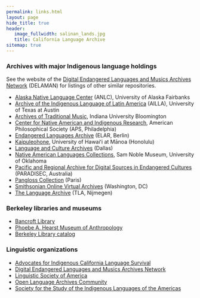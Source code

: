```yaml
---
permalink: links.html
layout: page
hide_title: true
header:
   image_fullwidth: salinan_lands.jpg
   title: California Language Archive
sitemap: true
---
```


### Archives with major Indigenous language holdings

See the website of the [Digital Endangered Languages and Musics Archives Network](https://www.delaman.org/) (DELAMAN) for listings of other similar repositories.

- [Alaska Native Language Center](http://www.uaf.edu/anlc/) (ANLC), University of Alaska Fairbanks
- [Archive of the Indigenous Language of Latin America](http://www.ailla.utexas.org/site/welcome.html) (AILLA), University of Texas at Austin
- [Archives of Traditional Music](https://libraries.indiana.edu/archives-traditional-music), Indiana University Bloomington
- [Center for Native American and Indigenous Research](https://www.amphilsoc.org/library/CNAIR), American Philosophical Society (APS, Philadelphia)
- [Endangered Languages Archive](https://www.elararchive.org/) (ELAR, Berlin)
- [Kaipuleohone](http://ling.hawaii.edu/kaipuleohone-language-archive/), University of Hawaiʻi at Mānoa (Honolulu)
- [Language and Culture Archives](https://www.sil.org/resources/language-culture-archives) (Dallas)
- [Native American Languages Collections](https://samnoblemuseum.ou.edu/collections-and-research/native-american-languages/native-american-languages-collections/), Sam Noble Museum, University of Oklahoma
- [Pacific and Regional Archive for Digital Sources in Endangered Cultures](https://www.paradisec.org.au/) (PARADISEC, Australia)
- [Pangloss Collection](https://pangloss.cnrs.fr/index_en.html) (Paris)
- [Smithsonian Online Virtual Archives](https://sova.si.edu/) (Washington, DC)
- [The Language Archive](https://archive.mpi.nl/tla/) (TLA, Nijmegen)

### Berkeley libraries and museums
<ul class="bullets">	
<li><a href="http://bancroft.berkeley.edu/">Bancroft Library</a></li>
<li><a href="http://hearstmuseum.berkeley.edu/">Phoebe A. Hearst Museum of Anthropology</a></li>
<li><a href="https://search.library.berkeley.edu/discovery/search?vid=01UCS_BER:UCB">Berkeley Library catalog</a></li>
</ul>

### Linguistic organizations
<ul class="bullets">
<li><a href="http://www.aicls.org">Advocates for Indigenous California Language Survival</a></li>
<li><a href="https://www.delaman.org/">Digital Endangered Languages and Musics Archives Network</a></li>
<li><a href="http://www.lsadc.org">Linguistic Society of America</a></li>
<li><a href="http://www.language-archives.org/">Open Language Archives Community</a></li>
<li><a href="http://www.ssila.org/">Society for the Study of the Indigenous Languages of the Americas</a></li>
</ul>

<!-- ### Linguistic resources on Native American languages
<ul class="bullets">
<li><a href="http://anthrohub.lib.berkeley.edu/">Anthrohub</a></li>
<li><a href="http://www.etnolinguistica.org/">Etnoling&uuml;&iacute;stica</a></li>
<li><a href="http://www.ethnologue.com/web.asp">Ethnologue on the Web</a></li>
<li><a href="http://soda.sou.edu/tribal.html">First Nations collection at the Southern Oregon Digital Archives</a></li>
<li><a href="http://www.hanksville.org/NAresources/indices/NAlanguage.html">Index of Native American language resources on the internet</a> (maintained by Karen Strom)</li>
<li><a href="http://repositories.cdlib.org/ucmercedlibrary/jca/">Journal of California Anthropology</a></li>
<li><a href="http://repositories.cdlib.org/ucmercedlibrary/jcgba/">Journal of California and Great Basin Anthropology</a></li>
<li><a href="https://nas.ucdavis.edu/nalc/j-p-harrington-database-project">J. P. Harrington Database Project</a></li>
<li><a href="http://libguides.stanford.edu/NativeAmerican">Native American Studies guide at Stanford University</a></li>
<li><a href="http://www.nativeculturelinks.com/natlang.html">Native Languages Page</a> (maintained by Lisa Mitten)</li>
<li><a href="http://rosettaproject.org/">Rosetta Project</a></li>
<li><a href="http://www.unesco.org/culture/languages-atlas/">UNESCO atlas of the world's languages in danger</a></li>
<li><a href="http://repositories.cdlib.org/ucpress/ucpl/">University of California Publications in Linguistics</a></li>
</ul> -->

<!-- ### Bibliographies
<ul class="bullets">
<li><a href="http://www.rock-art.com/jph/">John Peabody Harrington Resource Page</a></li>
<li><a href="http://linguistics.berkeley.edu/simple_archive/brightbib">William Bright's (1999) <em>Bibliography of the Languages of Native California</em></a></li>
<li><a href="http://linguistics.berkeley.edu/~yurok/web/bibliography.php">Yurok language bibliography</a></li>
<li><a href="http://depts.washington.edu/wll2/bibliography.html">Wakashan Bibliography</a></li>	
</ul> -->

<!-- ### General information on Indigenous people of California
<ul class="bullets">
<li><a href="http://www.mip.berkeley.edu/cilc/bibs/lang.html">Tribal Language groups of Northern and Central California</a></li>
<li><a href="http://www.mip.berkeley.edu/cilc/bibs/alternates.html">Alternate names and/or spellings for tribal groups</a></li>
<li><a href="http://www.mip.berkeley.edu/cilc/bibs/toc.html">Bibliographies of Northern and Central California Indians</a></li>
<li><a href="http://www.kstrom.net/isk/maps/ca/california.html">California tribes by Rancheria (Reservation) Name</a></li>
<li><a href="http://www.kstrom.net/isk/maps/ca/sacramento.html">Federally recognized California tribes</a></li>
<li><a href="http://www.kstrom.net/isk/maps/tribesnonrec.html#california">Federally nonrecognized California Tribes</a></li>
<li><a href="http://library.csus.edu/services/inst/California Native Americans.html">Selected resources on California Native Americans - Sacramento State University Library</a></li>
</ul> -->

<!-- ### Materials on language revitalization
<ul class="bullets">
<li><a href="http://jan.ucc.nau.edu/~jar/TIL.html">Teaching indigenous languages</a></li>
<li><a href="http://jan.ucc.nau.edu/~jar/RIL_Contents.html">Revitalizing indigenous languages</a></li>
</ul>	-->

<!-- ### Linguistic journals
<ul class="bullets">
<li><a href="http://www.journals.uchicago.edu/toc/ijal/current">International Journal of American Linguistics</a></li>
<li><a href="http://www.sfu.ca/nwjl/">Northwest Journal of Linguistics</a></li>
</ul> -->
